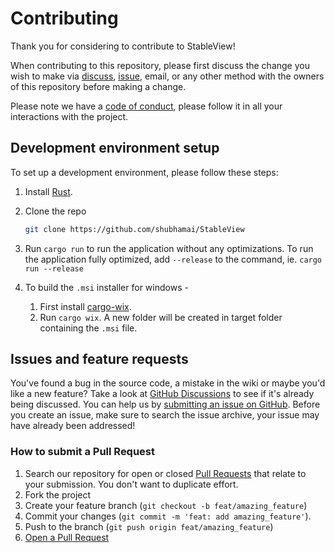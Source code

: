 # Contributing

Thank you for considering to contribute to StableView!

When contributing to this repository, please first discuss the change you wish to make via [discuss](<(https://github.com/shubhamai/StableView/discussions)>), [issue](https://github.com/shubhamai/StableView/issues/new/choose), email, or any other method with the owners of this repository before making a change.

Please note we have a [code of conduct](CODE_OF_CONDUCT.md), please follow it in all your interactions with the project.

## Development environment setup

To set up a development environment, please follow these steps:

1. Install [Rust](https://www.rust-lang.org/).

2. Clone the repo

   ```sh
   git clone https://github.com/shubhamai/StableView
   ```

3. Run `cargo run` to run the application without any optimizations. To run the application fully optimized, add `--release` to the command, ie. `cargo run --release`

4. To build the `.msi` installer for windows -
   1. First install [cargo-wix](https://github.com/volks73/cargo-wix).
   2. Run `cargo wix`. A new folder will be created in target folder containing the `.msi` file.

## Issues and feature requests

You've found a bug in the source code, a mistake in the wiki or maybe you'd like a new feature? Take a look at [GitHub Discussions](https://github.com/shubhamai/StableView/discussions) to see if it's already being discussed. You can help us by [submitting an issue on GitHub](https://github.com/shubhamai/StableView/issues/new/choose). Before you create an issue, make sure to search the issue archive, your issue may have already been addressed!

### How to submit a Pull Request

1. Search our repository for open or closed
   [Pull Requests](https://github.com/shubhamai/StableView/pulls)
   that relate to your submission. You don't want to duplicate effort.
2. Fork the project
3. Create your feature branch (`git checkout -b feat/amazing_feature`)
4. Commit your changes (`git commit -m 'feat: add amazing_feature'`).
5. Push to the branch (`git push origin feat/amazing_feature`)
6. [Open a Pull Request](https://github.com/shubhamai/StableView/compare?expand=1)
